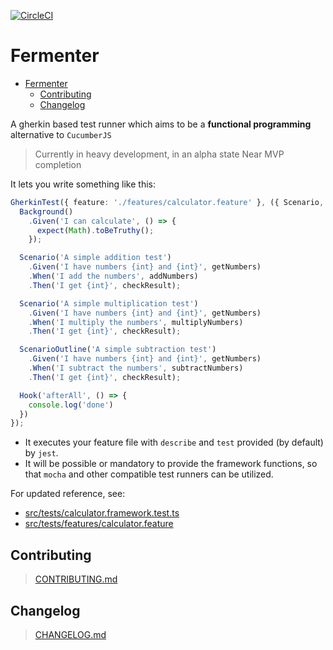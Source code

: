 [![CircleCI](https://circleci.com/gh/nfour/fermenter.svg?style=svg)](https://circleci.com/gh/nfour/fermenter)

# Fermenter

- [Fermenter](#fermenter)
  - [Contributing](#contributing)
  - [Changelog](#changelog)

A gherkin based test runner which aims to be a **functional programming** alternative to `CucumberJS`

> Currently in heavy development, in an alpha state
> Near MVP completion

It lets you write something like this:


```ts
GherkinTest({ feature: './features/calculator.feature' }, ({ Scenario, Background, ScenarioOutline, Hook }) => {
  Background()
    .Given('I can calculate', () => {
      expect(Math).toBeTruthy();
    });

  Scenario('A simple addition test')
    .Given('I have numbers {int} and {int}', getNumbers)
    .When('I add the numbers', addNumbers)
    .Then('I get {int}', checkResult);

  Scenario('A simple multiplication test')
    .Given('I have numbers {int} and {int}', getNumbers)
    .When('I multiply the numbers', multiplyNumbers)
    .Then('I get {int}', checkResult);

  ScenarioOutline('A simple subtraction test')
    .Given('I have numbers {int} and {int}', getNumbers)
    .When('I subtract the numbers', subtractNumbers)
    .Then('I get {int}', checkResult);

  Hook('afterAll', () => {
    console.log('done')
  })
});
```

- It executes your feature file with `describe` and `test` provided (by default) by `jest`.
- It will be possible or mandatory to provide the framework functions, so that `mocha` and other compatible test runners can be utilized.

For updated reference, see:
- [src/tests/calculator.framework.test.ts](src/tests/calculator.framework.test.ts)
- [src/tests/features/calculator.feature](src/tests/features/calculator.feature)

## Contributing

> [CONTRIBUTING.md](./CONTRIBUTING.md)

## Changelog

> [CHANGELOG.md](./CHANGELOG.md)
